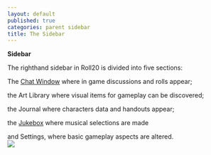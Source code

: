 ```yaml
---
layout: default
published: true
categories: parent sidebar
title: The Sidebar
---
```


__Sidebar__

The righthand sidebar in Roll20 is divided into five sections:

The [Chat Window](/sidebar-text-chat/) where in game discussions and rolls appear;

the Art Library where visual items for gameplay can be discovered;

the Journal where characters data and handouts appear;

the [Jukebox](/sidebar-jukebox/) where musical selections are made

and Settings, where basic gameplay aspects are altered.<br>
<img src="/images/SIDEBAR.jpeg" /><br>